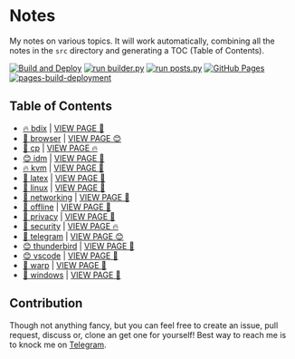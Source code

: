 # Notes

My notes on various topics. It will work automatically, combining all the notes in the `src` directory and generating a TOC (Table of Contents).

[![Build and Deploy](https://github.com/SharafatKarim/notes/actions/workflows/action.yml/badge.svg)](https://github.com/SharafatKarim/notes/actions/workflows/action.yml)
[![run builder.py](https://github.com/SharafatKarim/notes/actions/workflows/action.yml/badge.svg)](https://github.com/SharafatKarim/notes/actions/workflows/action.yml)
[![run posts.py](https://github.com/SharafatKarim/notes/actions/workflows/posts.yml/badge.svg)](https://github.com/SharafatKarim/notes/actions/workflows/posts.yml)
[![GitHub Pages](https://github.com/SharafatKarim/notes/actions/workflows/gh-pages.yml/badge.svg)](https://github.com/SharafatKarim/notes/actions/workflows/gh-pages.yml)
[![pages-build-deployment](https://github.com/SharafatKarim/notes/actions/workflows/pages/pages-build-deployment/badge.svg)](https://github.com/SharafatKarim/notes/actions/workflows/pages/pages-build-deployment)


## Table of Contents

- [🔥 bdix](src/bdix.md) | <a href='https://sharafat.is-a.dev/notes/bdix' target='_blank'>VIEW PAGE 🎉</a>
- [🎉 browser](src/browser.md) | <a href='https://sharafat.is-a.dev/notes/browser' target='_blank'>VIEW PAGE 😊</a>
- [🎸 cp](src/cp.md) | <a href='https://sharafat.is-a.dev/notes/cp' target='_blank'>VIEW PAGE 🔥</a>
- [😊 idm](src/idm.md) | <a href='https://sharafat.is-a.dev/notes/idm' target='_blank'>VIEW PAGE 🌟</a>
- [🔥 kvm](src/kvm.md) | <a href='https://sharafat.is-a.dev/notes/kvm' target='_blank'>VIEW PAGE 🍕</a>
- [🌟 latex](src/latex.md) | <a href='https://sharafat.is-a.dev/notes/latex' target='_blank'>VIEW PAGE 🌟</a>
- [🌈 linux](src/linux.md) | <a href='https://sharafat.is-a.dev/notes/linux' target='_blank'>VIEW PAGE 🎉</a>
- [🤖 networking](src/networking.md) | <a href='https://sharafat.is-a.dev/notes/networking' target='_blank'>VIEW PAGE 🍕</a>
- [🚀 offline](src/offline.md) | <a href='https://sharafat.is-a.dev/notes/offline' target='_blank'>VIEW PAGE 🎉</a>
- [👾 privacy](src/privacy.md) | <a href='https://sharafat.is-a.dev/notes/privacy' target='_blank'>VIEW PAGE 🤖</a>
- [🤖 security](src/security.md) | <a href='https://sharafat.is-a.dev/notes/security' target='_blank'>VIEW PAGE 🔥</a>
- [🚀 telegram](src/telegram.md) | <a href='https://sharafat.is-a.dev/notes/telegram' target='_blank'>VIEW PAGE 😊</a>
- [😊 thunderbird](src/thunderbird.md) | <a href='https://sharafat.is-a.dev/notes/thunderbird' target='_blank'>VIEW PAGE 🎉</a>
- [😊 vscode](src/vscode.md) | <a href='https://sharafat.is-a.dev/notes/vscode' target='_blank'>VIEW PAGE 🤖</a>
- [🤖 warp](src/warp.md) | <a href='https://sharafat.is-a.dev/notes/warp' target='_blank'>VIEW PAGE 🎸</a>
- [👾 windows](src/windows.md) | <a href='https://sharafat.is-a.dev/notes/windows' target='_blank'>VIEW PAGE 🚀</a>

## Contribution

Though not anything fancy, but you can feel free to create an issue, pull request, discuss or, clone an get one for yourself!
Best way to reach me is to knock me on [Telegram](https://t.me/SharafatKarim).

